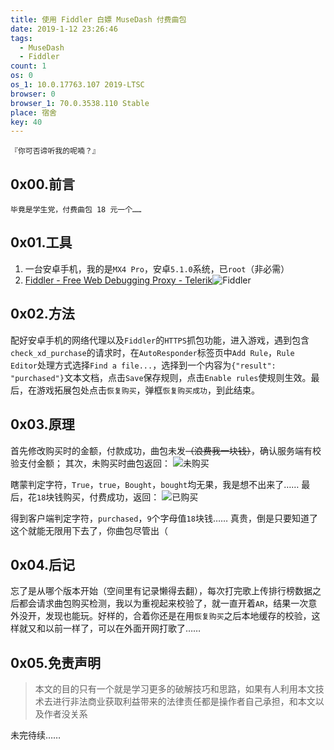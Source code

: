 ```yaml
---
title: 使用 Fiddler 白嫖 MuseDash 付费曲包
date: 2019-1-12 23:26:46
tags:
  - MuseDash
  - Fiddler
count: 1
os: 0
os_1: 10.0.17763.107 2019-LTSC
browser: 0
browser_1: 70.0.3538.110 Stable
place: 宿舍
key: 40
---
```

    『你可否谛听我的呢喃？』
<!-- more -->
## 0x00.前言
    毕竟是学生党，付费曲包 18 元一个……

## 0x01.工具
1. 一台安卓手机，我的是`MX4 Pro`，安卓`5.1.0`系统，已`root`（非必需）
2. [Fiddler - Free Web Debugging Proxy - Telerik](http://www.baidu.com/link?url=qDvwKqJLWy-_nV-tc45vsGr2Ci9eDKIlrL1-EuHFi4aUMOlCDoNI-ARQk3q3Azfk)![Fiddler](https://i1.yuangezhizao.cn/Win-10/20190112233023.jpg!webp)

## 0x02.方法
配好安卓手机的网络代理以及`Fiddler`的`HTTPS`抓包功能，进入游戏，遇到包含`check_xd_purchase`的请求时，在`AutoResponder`标签页中`Add Rule`，`Rule Editor`处理方式选择`Find a file...`，选择到一个内容为`{"result": "purchased"}`文本文档，点击`Save`保存规则，点击`Enable rules`使规则生效。最后，在游戏拓展包处点击`恢复购买`，弹框`恢复购买成功`，到此结束。


## 0x03.原理
首先修改购买时的金额，付款成功，曲包未发~~（浪费我一块钱）~~，确认服务端有校验支付金额；
其次，未购买时曲包返回：
![未购买](https://i1.yuangezhizao.cn/Win-10/20190112235144.png!webp)

瞎蒙判定字符，`True`，`true`，`Bought`，`bought`均无果，我是想不出来了……
最后，花`18`块钱购买，付费成功，返回：
![已购买](https://i1.yuangezhizao.cn/Win-10/20190112234733.png!webp)

得到客户端判定字符，`purchased`，`9`个字母值`18`块钱……
真贵，倒是只要知道了这个就能无限用下去了，你曲包尽管出（

## 0x04.后记
忘了是从哪个版本开始（空间里有记录懒得去翻），每次打完歌上传排行榜数据之后都会请求曲包购买检测，我以为重视起来校验了，就一直开着`AR`，结果一次意外没开，发现也能玩。好样的，合着你还是在用`恢复购买`之后本地缓存的校验，这样就又和以前一样了，可以在外面开网打歌了……

## 0x05.免责声明
> 本文的目的只有一个就是学习更多的破解技巧和思路，如果有人利用本文技术去进行非法商业获取利益带来的法律责任都是操作者自己承担，和本文以及作者没关系

未完待续……